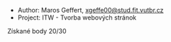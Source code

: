  - Author:   Maros Geffert, xgeffe00@stud.fit.vutbr.cz
 - Project:  ITW - Tvorba webových stránok
 
 Získané body 20/30